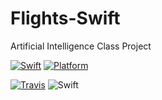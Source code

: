 # Flights-Swift

Artificial Intelligence Class Project

[![Swift][swift-badge]][swift-url]
[![Platform][platform-badge]][platform-url]

[![Travis][travis-badge]][travis-url]
![Swift](https://github.com/Zialus/IA-Flights-Swift/workflows/Swift/badge.svg)

[swift-badge]: https://img.shields.io/badge/Swift-5.2-orange.svg?style=flat
[swift-url]: https://swift.org
[platform-badge]: https://img.shields.io/badge/Platforms-macOS%20--%20Linux-blue.svg?style=flat
[platform-url]: https://swift.org
[travis-badge]: https://travis-ci.org/Zialus/IA-Flights-Swift.svg?branch=master
[travis-url]: https://travis-ci.org/Zialus/IA-Flights-Swift
